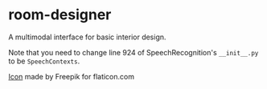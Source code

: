 # room-designer
A multimodal interface for basic interior design.


Note that you need to change line 924 of SpeechRecognition's ```__init__.py``` to be `SpeechContexts`.

[Icon](https://www.flaticon.com/free-icon/room_227335) made by Freepik for flaticon.com